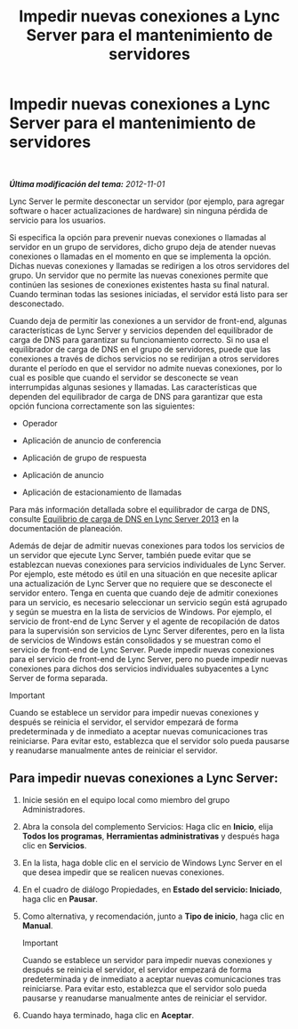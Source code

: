 ﻿---
title: Impedir nuevas conexiones a Lync Server para el mantenimiento de servidores
TOCTitle: Impedir nuevas conexiones a Lync Server para el mantenimiento de servidores
ms:assetid: 22b27adf-a590-43bd-9306-a5789ae108d7
ms:mtpsurl: https://technet.microsoft.com/es-es/library/Gg520964(v=OCS.15)
ms:contentKeyID: 48274674
ms.date: 01/07/2017
mtps_version: v=OCS.15
ms.translationtype: HT
---

# Impedir nuevas conexiones a Lync Server para el mantenimiento de servidores

 

_**Última modificación del tema:** 2012-11-01_

Lync Server le permite desconectar un servidor (por ejemplo, para agregar software o hacer actualizaciones de hardware) sin ninguna pérdida de servicio para los usuarios.

Si especifica la opción para prevenir nuevas conexiones o llamadas al servidor en un grupo de servidores, dicho grupo deja de atender nuevas conexiones o llamadas en el momento en que se implementa la opción. Dichas nuevas conexiones y llamadas se redirigen a los otros servidores del grupo. Un servidor que no permite las nuevas conexiones permite que continúen las sesiones de conexiones existentes hasta su final natural. Cuando terminan todas las sesiones iniciadas, el servidor está listo para ser desconectado.

Cuando deja de permitir las conexiones a un servidor de front-end, algunas características de Lync Server y servicios dependen del equilibrador de carga de DNS para garantizar su funcionamiento correcto. Si no usa el equilibrador de carga de DNS en el grupo de servidores, puede que las conexiones a través de dichos servicios no se redirijan a otros servidores durante el período en que el servidor no admite nuevas conexiones, por lo cual es posible que cuando el servidor se desconecte se vean interrumpidas algunas sesiones y llamadas. Las características que dependen del equilibrador de carga de DNS para garantizar que esta opción funciona correctamente son las siguientes:

  - Operador

  - Aplicación de anuncio de conferencia

  - Aplicación de grupo de respuesta

  - Aplicación de anuncio

  - Aplicación de estacionamiento de llamadas

Para más información detallada sobre el equilibrador de carga de DNS, consulte [Equilibrio de carga de DNS en Lync Server 2013](lync-server-2013-dns-load-balancing.md) en la documentación de planeación.

Además de dejar de admitir nuevas conexiones para todos los servicios de un servidor que ejecute Lync Server, también puede evitar que se establezcan nuevas conexiones para servicios individuales de Lync Server. Por ejemplo, este método es útil en una situación en que necesite aplicar una actualización de Lync Server que no requiere que se desconecte el servidor entero. Tenga en cuenta que cuando deje de admitir conexiones para un servicio, es necesario seleccionar un servicio según está agrupado y según se muestra en la lista de servicios de Windows. Por ejemplo, el servicio de front-end de Lync Server y el agente de recopilación de datos para la supervisión son servicios de Lync Server diferentes, pero en la lista de servicios de Windows están consolidados y se muestran como el servicio de front-end de Lync Server. Puede impedir nuevas conexiones para el servicio de front-end de Lync Server, pero no puede impedir nuevas conexiones para dichos dos servicios individuales subyacentes a Lync Server de forma separada.

> [!IMPORTANT]  
> Cuando se establece un servidor para impedir nuevas conexiones y después se reinicia el servidor, el servidor empezará de forma predeterminada y de inmediato a aceptar nuevas comunicaciones tras reiniciarse. Para evitar esto, establezca que el servidor solo pueda pausarse y reanudarse manualmente antes de reiniciar el servidor.



## Para impedir nuevas conexiones a Lync Server:

1.  Inicie sesión en el equipo local como miembro del grupo Administradores.

2.  Abra la consola del complemento Servicios: Haga clic en **Inicio**, elija **Todos los programas**, **Herramientas administrativas** y después haga clic en **Servicios**.

3.  En la lista, haga doble clic en el servicio de Windows Lync Server en el que desea impedir que se realicen nuevas conexiones.

4.  En el cuadro de diálogo Propiedades, en **Estado del servicio: Iniciado**, haga clic en **Pausar**.

5.  Como alternativa, y recomendación, junto a **Tipo de inicio**, haga clic en **Manual**.
    
    > [!IMPORTANT]  
    > Cuando se establece un servidor para impedir nuevas conexiones y después se reinicia el servidor, el servidor empezará de forma predeterminada y de inmediato a aceptar nuevas comunicaciones tras reiniciarse. Para evitar esto, establezca que el servidor solo pueda pausarse y reanudarse manualmente antes de reiniciar el servidor.
    


6.  Cuando haya terminado, haga clic en **Aceptar**.

